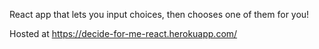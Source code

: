React app that lets you input choices, then chooses one of them for you!

Hosted at https://decide-for-me-react.herokuapp.com/

